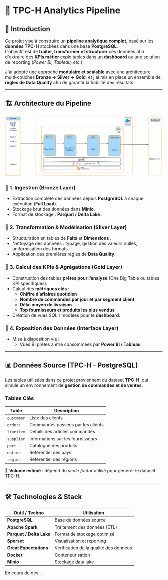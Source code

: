 # 🚀 TPC-H Analytics Pipeline

## 📌 Introduction

Ce projet vise à construire un **pipeline analytique complet**, basé sur les **données TPC-H** stockées dans une base **PostgreSQL**.  
L'objectif est de **traiter, transformer et structurer** ces données afin d'extraire des **KPIs métier** exploitables dans un **dashboard** ou une solution de reporting (*Power BI, Tableau, etc.*).

J'ai adopté une approche **modulaire et scalable** avec une architecture multi-couches **Bronze → Silver → Gold**, et j'ai mis en place un ensemble de **règles de Data Quality** afin de garantir la fiabilité des résultats.

---

## 🏗️ Architecture du Pipeline

![Architecture du Pipeline](architecture.png)

### 🔹 **1. Ingestion (Bronze Layer)**
- Extraction complète des données depuis **PostgreSQL** à chaque exécution (**Full Load**).
- Stockage brut des données dans **Minio**.
- Format de stockage : **Parquet / Delta Lake** .

### 🔸 **2. Transformation & Modélisation (Silver Layer)**
- Structuration en tables de **Faits** et **Dimensions** .
- Nettoyage des données : typage, gestion des valeurs nulles, uniformisation des formats.
- Application des premières règles de **Data Quality**.

### 🏅 **3. Calcul des KPIs & Agrégations (Gold Layer)**
- Construction des tables **prêtes pour l’analyse** (One Big Table ou tables KPI spécifiques).
- Calcul des **métriques clés** :
  - **Chiffre d’affaires quotidien**
  - **Nombre de commandes par jour et par segment client**
  - **Délai moyen de livraison**
  - **Top fournisseurs et produits les plus vendus**
- Création de vues SQL / modèles pour le **dashboard**.

### 🎯 **4. Exposition des Données (Interface Layer)**
- Mise à disposition via :
  - Vues BI prêtes à être consommées par **Power BI / Tableau**

---

## 📊 **Données Source (TPC-H - PostgreSQL)**

Les tables utilisées dans ce projet proviennent du dataset **TPC-H**, qui simule un environnement de **gestion de commandes et de ventes**.

### **Tables Clés**
| Table       | Description |
|-------------|------------|
| `customer`  | Liste des clients |
| `orders`    | Commandes passées par les clients |
| `lineitem`  | Détails des articles commandés |
| `supplier`  | Informations sur les fournisseurs |
| `part`      | Catalogue des produits |
| `nation`    | Référentiel des pays |
| `region`    | Référentiel des régions |


📌 **Volume estimé** : dépend du *scale factor* utilisé pour générer le dataset TPC-H.

---


## 🛠️ **Technologies & Stack**
| Outil / Techno      | Utilisation |
|---------------------|-------------|
| **PostgreSQL**      | Base de données source |
| **Apache Spark** | Traitement des données (ETL) |
| **Parquet / Delta Lake** | Format de stockage optimisé |
| **Sperset** | Visualisation et reporting |
| **Great Expectations** | Vérification de la qualité des données |
| **Docker** | Conteneurisation |
| **Minio**| Stockage data lake |


En cours de dev...


